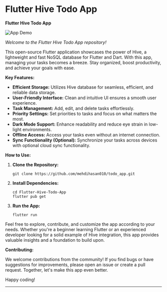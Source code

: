 # Flutter Hive Todo App


**Flutter Hive Todo App**

![App Demo](link_to_demo_gif)

*Welcome to the Flutter Hive Todo App repository!*

This open-source Flutter application showcases the power of Hive, a lightweight and fast NoSQL database for Flutter and Dart. With this app, managing your tasks becomes a breeze. Stay organized, boost productivity, and achieve your goals with ease.

**Key Features:**

- **Efficient Storage:** Utilizes Hive database for seamless, efficient, and reliable data storage.
- **User-Friendly Interface:** Clean and intuitive UI ensures a smooth user experience.
- **Task Management:** Add, edit, and delete tasks effortlessly.
- **Priority Settings:** Set priorities to tasks and focus on what matters the most.
- **Dark Mode Support:** Enhance readability and reduce eye strain in low-light environments.
- **Offline Access:** Access your tasks even without an internet connection.
- **Sync Functionality (Optional):** Synchronize your tasks across devices with optional cloud sync functionality.

**How to Use:**

1. **Clone the Repository:**
   ```
   git clone https://github.com/mehdihasan010/todo_app.git
   ```

2. **Install Dependencies:**
   ```
   cd Flutter-Hive-Todo-App
   flutter pub get
   ```

3. **Run the App:**
   ```
   flutter run
   ```

Feel free to explore, contribute, and customize the app according to your needs. Whether you're a beginner learning Flutter or an experienced developer looking for a solid example of Hive integration, this app provides valuable insights and a foundation to build upon.

**Contributing:**

We welcome contributions from the community! If you find bugs or have suggestions for improvements, please open an issue or create a pull request. Together, let's make this app even better.

Happy coding!

---
